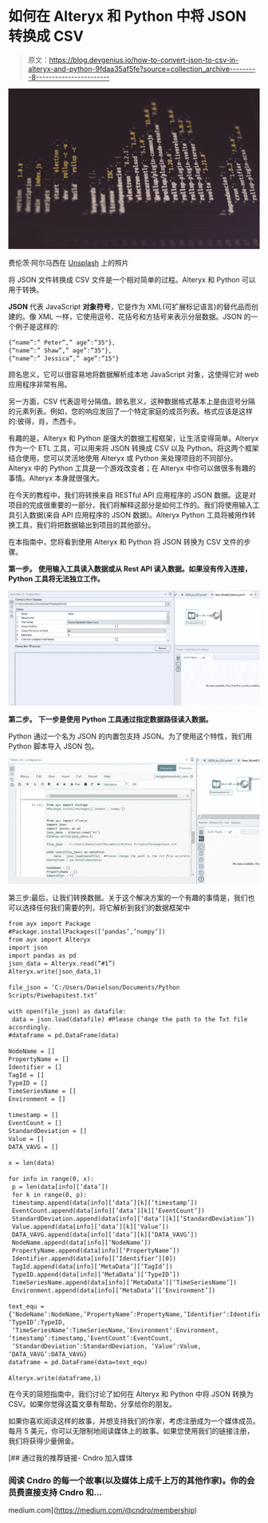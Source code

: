 # 如何在 Alteryx 和 Python 中将 JSON 转换成 CSV

> 原文：<https://blog.devgenius.io/how-to-convert-json-to-csv-in-alteryx-and-python-9fdaa35af5fe?source=collection_archive---------8----------------------->

![](img/60935d850cdbfeb3027f61779468b862.png)

费伦茨·阿尔马西在 [Unsplash](https://unsplash.com/?utm_source=medium&utm_medium=referral) 上的照片

将 JSON 文件转换成 CSV 文件是一个相对简单的过程。Alteryx 和 Python 可以用于转换。

**JSON** 代表 JavaScript **对象符号**，它是作为 XML(可扩展标记语言)的替代品而创建的。像 XML 一样，它使用逗号、花括号和方括号来表示分层数据。JSON 的一个例子是这样的:

```
{“name”:” Peter”,” age”:”35"}, 
{“name”:” Shaw”,” age”:”35"}, 
{“name”:” Jessica”,” age”:”15"}
```

顾名思义，它可以很容易地将数据解析成本地 JavaScript 对象，这使得它对 web 应用程序非常有用。

另一方面，CSV 代表逗号分隔值。顾名思义，这种数据格式基本上是由逗号分隔的元素列表。例如，您的响应发回了一个特定家庭的成员列表。格式应该是这样的:彼得，肖，杰西卡。

有趣的是，Alteryx 和 Python 是强大的数据工程框架，让生活变得简单。Alteryx 作为一个 ETL 工具，可以用来将 JSON 转换成 CSV 以及 Python。将这两个框架结合使用，您可以灵活地使用 Alteryx 或 Python 来处理项目的不同部分。Alteryx 中的 Python 工具是一个游戏改变者；在 Alteryx 中你可以做很多有趣的事情。Alteryx 本身就很强大。

在今天的教程中，我们将转换来自 RESTful API 应用程序的 JSON 数据。这是对项目的完成很重要的一部分，我们将解释这部分是如何工作的。我们将使用输入工具引入数据(来自 API 应用程序的 JSON 数据)。Alteryx Python 工具将被用作转换工具，我们将把数据输出到项目的其他部分。

在本指南中，您将看到使用 Alteryx 和 Python 将 JSON 转换为 CSV 文件的步骤。

**第一步。** **使用输入工具读入数据或从 Rest API 读入数据。如果没有传入连接，Python 工具将无法独立工作。**

![](img/cfe9aa735177ee70abf79b6f651c68a1.png)

**第二步。** **下一步是使用 Python 工具通过指定数据路径读入数据。**

Python 通过一个名为 JSON 的内置包支持 JSON。为了使用这个特性，我们用 Python 脚本导入 JSON 包。

![](img/c97c0b79817a9136945b420579fa8f03.png)

第三步:最后，让我们转换数据。关于这个解决方案的一个有趣的事情是，我们也可以选择任何我们需要的列，将它解析到我们的数据框架中

```
from ayx import Package
#Package.installPackages([‘pandas’,’numpy’])
from ayx import Alteryx
import json
import pandas as pd
json_data = Alteryx.read(“#1”)
Alteryx.write(json_data,1)

file_json = ‘C:/Users/Danielson/Documents/Python Scripts/Piwebapitest.txt’

with open(file_json) as datafile:
 data = json.load(datafile) #Please change the path to the Txt file accordingly. 
#dataframe = pd.DataFrame(data)

NodeName = []
PropertyName = []
Identifier = []
TagId = []
TypeID = []
TimeSeriesName = []
Environment = []

timestamp = []
EventCount = []
StandardDeviation = []
Value = []
DATA_VAVG = []

x = len(data)

for info in range(0, x):
 p = len(data[info][‘data’])
 for k in range(0, p):
 timestamp.append(data[info][‘data’][k][‘timestamp’])
 EventCount.append(data[info][‘data’][k][‘EventCount’])
 StandardDeviation.append(data[info][‘data’][k][‘StandardDeviation’])
 Value.append(data[info][‘data’][k][‘Value’])
 DATA_VAVG.append(data[info][‘data’][k][‘DATA_VAVG’])
 NodeName.append(data[info][‘NodeName’])
 PropertyName.append(data[info][‘PropertyName’])
 Identifier.append(data[info][‘Identifier’][0])
 TagId.append(data[info][‘MetaData’][‘TagId’])
 TypeID.append(data[info][‘MetaData’][‘TypeID’])
 TimeSeriesName.append(data[info][‘MetaData’][‘TimeSeriesName’])
 Environment.append(data[info][‘MetaData’][‘Environment’])

text_equ = {‘NodeName’:NodeName,’PropertyName’:PropertyName,’Identifier’:Identifier,’TagId’:TagId, ‘TypeID’:TypeID, 
 ‘TimeSeriesName’:TimeSeriesName,’Environment’:Environment, ‘timestamp’:timestamp,’EventCount’:EventCount,
 ‘StandardDeviation’:StandardDeviation, ‘Value’:Value, ‘DATA_VAVG’:DATA_VAVG}
dataframe = pd.DataFrame(data=text_equ)

Alteryx.write(dataframe,1)
```

在今天的简短指南中，我们讨论了如何在 Alteryx 和 Python 中将 JSON 转换为 CSV。如果你觉得这篇文章有帮助，分享给你的朋友。

如果你喜欢阅读这样的故事，并想支持我们的作家，考虑注册成为一个媒体成员。每月 5 美元，你可以无限制地阅读媒体上的故事。如果您使用我们的链接注册，我们将获得少量佣金。

[](https://medium.com/@cndro/membership) [## 通过我的推荐链接- Cndro 加入媒体

### 阅读 Cndro 的每一个故事(以及媒体上成千上万的其他作家)。你的会员费直接支持 Cndro 和…

medium.com](https://medium.com/@cndro/membership)